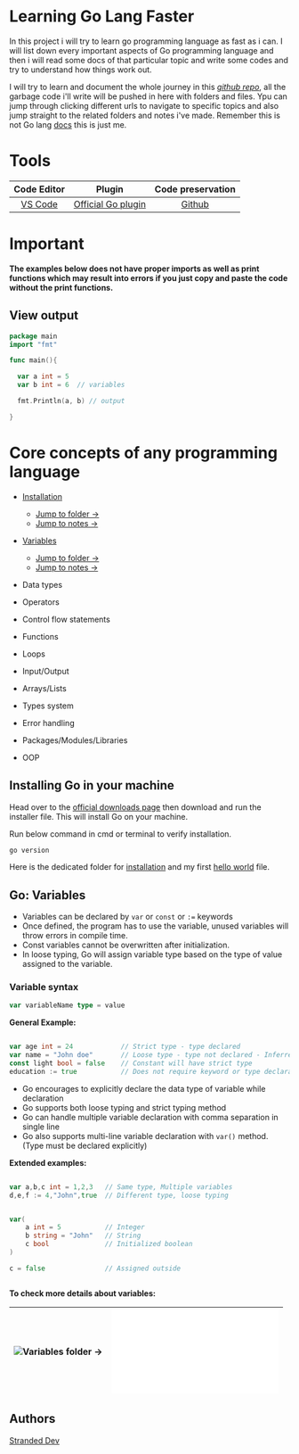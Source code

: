 
# Learning Go Lang Faster

In this project i will try to learn go programming language as fast as i can. I will list down every important aspects of Go programming language and then i will read some docs of that particular topic and write some codes and try to understand how things work out. 

I will try to learn and document the whole journey in this [*github repo*](https://github.com/StrandedDev/Learning-Go-faster), all the garbage code i'll write will be pushed in here with folders and files. Ypu can jump through clicking different urls to navigate to specific topics and also jump straight to the related folders and notes i've made. Remember this is not Go lang [docs](https://go.dev/doc/) this is just me. 

# Tools 
 

| Code Editor | Plugin | Code preservation |
|:----------------:|:-----------:|:----------------------:|
|[VS Code](https://code.visualstudio.com/download) | [Official Go plugin](https://marketplace.visualstudio.com/items?itemName=golang.Go) | [Github](https://www.github.com) |


# Important 

**The examples below does not have proper imports as well as print functions which may result into errors if you just copy and paste the code without the print functions.**

## View output

```go
package main
import "fmt"

func main(){

  var a int = 5
  var b int = 6  // variables

  fmt.Println(a, b) // output

}

```



# Core concepts of  any programming language

- [Installation](#Installing-Go-in-your-machine)
    - [Jump to folder &rarr;](https://github.com/StrandedDev/Learning-Go-faster/tree/main/Topics/Installation)
    - [Jump to notes &rarr;](https://github.com/StrandedDev/Learning-Go-faster/blob/main/Topics/Installation/installation_notes.md)

- [Variables](#Go:-Variables)
    - [Jump to folder &rarr;](https://github.com/StrandedDev/Learning-Go-faster/tree/main/Topics/Variables)
    - [Jump to notes &rarr;](https://github.com/StrandedDev/Learning-Go-faster/blob/main/Topics/Variables/variables_notes.md)

- Data types

- Operators

- Control flow statements

- Functions 

- Loops 

- Input/Output

- Arrays/Lists

- Types system

- Error handling 

- Packages/Modules/Libraries

- OOP 


## Installing Go in your machine

Head over to the [official downloads page](https://go.dev/doc/install) then download and run the installer file. This will install Go on your machine. 

Run below command in cmd or terminal to verify installation. 

```bash
go version
```

Here is the dedicated folder for [installation](https://github.com/StrandedDev/Learning-Go-faster/tree/main/Topics/Installation) and my first [hello world](https://github.com/StrandedDev/Learning-Go-faster/blob/main/Topics/Installation/hello_world.go) file.


## Go: Variables

- Variables can be declared by `var` or `const` or `:=` keywords
- Once defined, the program has to use the variable, unused variables will throw errors in compile time.
- Const variables cannot be overwritten after initialization. 
- In loose typing, Go will assign variable type based on the type of value assigned to the variable.

### Variable syntax

```go
var variableName type = value
```

**General Example:** 

```go

var age int = 24            // Strict type - type declared
var name = "John doe"       // Loose type - type not declared - Inferred to string
const light bool = false    // Constant will have strict type
education := true           // Does not require keyword or type declaration

```

- Go encourages to explicitly declare the data type of variable while declaration
- Go supports both loose typing and strict typing method 
- Go can handle multiple variable declaration with comma separation in single line
- Go also supports multi-line variable declaration with `var()` method. (Type must be declared explicitly)

**Extended examples:**

```go

var a,b,c int = 1,2,3   // Same type, Multiple variables
d,e,f := 4,"John",true  // Different type, loose typing


var(
    a int = 5           // Integer 
    b string = "John"   // String
    c bool              // Initialized boolean
)

c = false               // Assigned outside 



```

**To check more details about variables:** <br/>

| ![Variables folder &rarr;](Topics/Variables) | ![Variables notes &rarr;](Topics/Variables/variables_notes.md) |
|:-:|:-:|






    
## Authors

[Stranded Dev](https://github.com/StrandedDev)



